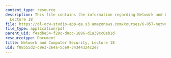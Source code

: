 ```yaml
---
content_type: resource
description: This file contains the information regarding Network and Computer Security,
  Lecture 18
file: https://ol-ocw-studio-app-qa.s3.amazonaws.com/courses/6-857-network-and-computer-security-spring-2014/f88555d2c9e3264a5ce934344324c2e7_MIT6_857S14_Lec18.pdf
file_type: application/pdf
parent_uid: f4adbe54-f29c-d0cc-1896-d1a39cc0eb1d
resourcetype: Document
title: Network and Computer Security, Lecture 18
uid: f88555d2-c9e3-264a-5ce9-34344324c2e7
---
```

